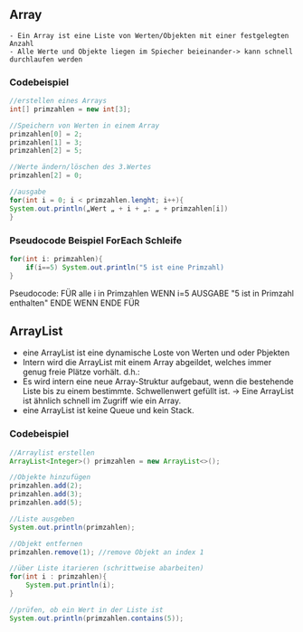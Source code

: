 ## Array
	- Ein Array ist eine Liste von Werten/Objekten mit einer festgelegten Anzahl
	- Alle Werte und Objekte liegen im Spiecher beieinander-> kann schnell durchlaufen werden

### Codebeispiel

````java
//erstellen eines Arrays
int[] primzahlen = new int[3];

//Speichern von Werten in einem Array
primzahlen[0] = 2;
primzahlen[1] = 3;
primzahlen[2] = 5;

//Werte ändern/löschen des 3.Wertes
primzahlen[2] = 0;

//ausgabe
for(int i = 0; i < primzahlen.lenght; i++){
System.out.println(„Wert „ + i + „: „ + primzahlen[i])
}
````

### Pseudocode Beispiel ForEach Schleife
````java
for(int i: primzahlen){
    if(i==5) System.out.println("5 ist eine Primzahl)
}
````

Pseudocode:
FÜR alle i in Primzahlen
  WENN i=5
    AUSGABE "5 ist in Primzahl enthalten"
  ENDE WENN
ENDE FÜR

## ArrayList
- eine ArrayList ist eine dynamische Loste von Werten und oder Pbjekten
- Intern wird die ArrayList mit einem Array abgeildet, welches immer genug freie Plätze vorhält. d.h.:
- Es wird intern eine neue Array-Struktur aufgebaut, wenn die bestehende Liste bis zu einem bestimmte. Schwellenwert gefüllt ist.
  -> Eine ArrayList ist ähnlich schnell im Zugriff wie ein Array.
- eine ArrayList ist keine Queue und kein Stack.

 ### Codebeispiel
````java
//Arraylist erstellen
ArrayList<Integer>() primzahlen = new ArrayList<>();

//Objekte hinzufügen
primzahlen.add(2);
primzahlen.add(3);
primzahlen.add(5);

//Liste ausgeben
System.out.println(primzahlen);

//Objekt entfernen
primzahlen.remove(1); //remove Objekt an index 1

//über Liste itarieren (schrittweise abarbeiten)
for(int i : primzahlen){
	System.put.println(i);
}

//prüfen, ob ein Wert in der Liste ist
System.out.println(primzahlen.contains(5));
````